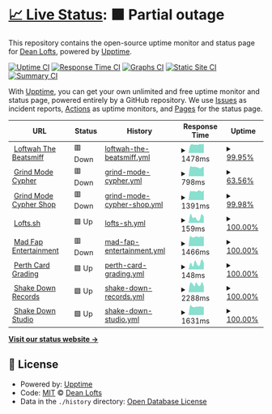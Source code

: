 # [📈 Live Status](https://loftwah.github.io/loftwah-upptime): <!--live status--> **🟧 Partial outage**

This repository contains the open-source uptime monitor and status page for [Dean Lofts](https://lofts.sh), powered by [Upptime](https://github.com/upptime/upptime).

[![Uptime CI](https://github.com/loftwah/loftwah-upptime/workflows/Uptime%20CI/badge.svg)](https://github.com/loftwah/loftwah-upptime/actions?query=workflow%3A%22Uptime+CI%22)
[![Response Time CI](https://github.com/loftwah/loftwah-upptime/workflows/Response%20Time%20CI/badge.svg)](https://github.com/loftwah/loftwah-upptime/actions?query=workflow%3A%22Response+Time+CI%22)
[![Graphs CI](https://github.com/loftwah/loftwah-upptime/workflows/Graphs%20CI/badge.svg)](https://github.com/loftwah/loftwah-upptime/actions?query=workflow%3A%22Graphs+CI%22)
[![Static Site CI](https://github.com/loftwah/loftwah-upptime/workflows/Static%20Site%20CI/badge.svg)](https://github.com/loftwah/loftwah-upptime/actions?query=workflow%3A%22Static+Site+CI%22)
[![Summary CI](https://github.com/loftwah/loftwah-upptime/workflows/Summary%20CI/badge.svg)](https://github.com/loftwah/loftwah-upptime/actions?query=workflow%3A%22Summary+CI%22)

With [Upptime](https://upptime.js.org), you can get your own unlimited and free uptime monitor and status page, powered entirely by a GitHub repository. We use [Issues](https://github.com/loftwah/loftwah-upptime/issues) as incident reports, [Actions](https://github.com/loftwah/loftwah-upptime/actions) as uptime monitors, and [Pages](https://loftwah.github.io/loftwah-upptime) for the status page.

<!--start: status pages-->
<!-- This summary is generated by Upptime (https://github.com/upptime/upptime) -->
<!-- Do not edit this manually, your changes will be overwritten -->
<!-- prettier-ignore -->
| URL | Status | History | Response Time | Uptime |
| --- | ------ | ------- | ------------- | ------ |
| <img alt="" src="https://icons.duckduckgo.com/ip3/beatsmiff.com.ico" height="13"> [Loftwah The Beatsmiff](https://beatsmiff.com) | 🟥 Down | [loftwah-the-beatsmiff.yml](https://github.com/loftwah/loftwah-upptime/commits/HEAD/history/loftwah-the-beatsmiff.yml) | <details><summary><img alt="Response time graph" src="./graphs/loftwah-the-beatsmiff/response-time-week.png" height="20"> 1478ms</summary><br><a href="https://uptime.lofts.sh/history/loftwah-the-beatsmiff"><img alt="Response time 3706" src="https://img.shields.io/endpoint?url=https%3A%2F%2Fraw.githubusercontent.com%2Floftwah%2Floftwah-upptime%2FHEAD%2Fapi%2Floftwah-the-beatsmiff%2Fresponse-time.json"></a><br><a href="https://uptime.lofts.sh/history/loftwah-the-beatsmiff"><img alt="24-hour response time 1603" src="https://img.shields.io/endpoint?url=https%3A%2F%2Fraw.githubusercontent.com%2Floftwah%2Floftwah-upptime%2FHEAD%2Fapi%2Floftwah-the-beatsmiff%2Fresponse-time-day.json"></a><br><a href="https://uptime.lofts.sh/history/loftwah-the-beatsmiff"><img alt="7-day response time 1478" src="https://img.shields.io/endpoint?url=https%3A%2F%2Fraw.githubusercontent.com%2Floftwah%2Floftwah-upptime%2FHEAD%2Fapi%2Floftwah-the-beatsmiff%2Fresponse-time-week.json"></a><br><a href="https://uptime.lofts.sh/history/loftwah-the-beatsmiff"><img alt="30-day response time 3706" src="https://img.shields.io/endpoint?url=https%3A%2F%2Fraw.githubusercontent.com%2Floftwah%2Floftwah-upptime%2FHEAD%2Fapi%2Floftwah-the-beatsmiff%2Fresponse-time-month.json"></a><br><a href="https://uptime.lofts.sh/history/loftwah-the-beatsmiff"><img alt="1-year response time 3706" src="https://img.shields.io/endpoint?url=https%3A%2F%2Fraw.githubusercontent.com%2Floftwah%2Floftwah-upptime%2FHEAD%2Fapi%2Floftwah-the-beatsmiff%2Fresponse-time-year.json"></a></details> | <details><summary><a href="https://uptime.lofts.sh/history/loftwah-the-beatsmiff">99.95%</a></summary><a href="https://uptime.lofts.sh/history/loftwah-the-beatsmiff"><img alt="All-time uptime 96.01%" src="https://img.shields.io/endpoint?url=https%3A%2F%2Fraw.githubusercontent.com%2Floftwah%2Floftwah-upptime%2FHEAD%2Fapi%2Floftwah-the-beatsmiff%2Fuptime.json"></a><br><a href="https://uptime.lofts.sh/history/loftwah-the-beatsmiff"><img alt="24-hour uptime 99.65%" src="https://img.shields.io/endpoint?url=https%3A%2F%2Fraw.githubusercontent.com%2Floftwah%2Floftwah-upptime%2FHEAD%2Fapi%2Floftwah-the-beatsmiff%2Fuptime-day.json"></a><br><a href="https://uptime.lofts.sh/history/loftwah-the-beatsmiff"><img alt="7-day uptime 99.95%" src="https://img.shields.io/endpoint?url=https%3A%2F%2Fraw.githubusercontent.com%2Floftwah%2Floftwah-upptime%2FHEAD%2Fapi%2Floftwah-the-beatsmiff%2Fuptime-week.json"></a><br><a href="https://uptime.lofts.sh/history/loftwah-the-beatsmiff"><img alt="30-day uptime 96.01%" src="https://img.shields.io/endpoint?url=https%3A%2F%2Fraw.githubusercontent.com%2Floftwah%2Floftwah-upptime%2FHEAD%2Fapi%2Floftwah-the-beatsmiff%2Fuptime-month.json"></a><br><a href="https://uptime.lofts.sh/history/loftwah-the-beatsmiff"><img alt="1-year uptime 96.01%" src="https://img.shields.io/endpoint?url=https%3A%2F%2Fraw.githubusercontent.com%2Floftwah%2Floftwah-upptime%2FHEAD%2Fapi%2Floftwah-the-beatsmiff%2Fuptime-year.json"></a></details>
| <img alt="" src="https://icons.duckduckgo.com/ip3/grindmodecypher.com.ico" height="13"> [Grind Mode Cypher](https://grindmodecypher.com) | 🟥 Down | [grind-mode-cypher.yml](https://github.com/loftwah/loftwah-upptime/commits/HEAD/history/grind-mode-cypher.yml) | <details><summary><img alt="Response time graph" src="./graphs/grind-mode-cypher/response-time-week.png" height="20"> 798ms</summary><br><a href="https://uptime.lofts.sh/history/grind-mode-cypher"><img alt="Response time 3703" src="https://img.shields.io/endpoint?url=https%3A%2F%2Fraw.githubusercontent.com%2Floftwah%2Floftwah-upptime%2FHEAD%2Fapi%2Fgrind-mode-cypher%2Fresponse-time.json"></a><br><a href="https://uptime.lofts.sh/history/grind-mode-cypher"><img alt="24-hour response time 833" src="https://img.shields.io/endpoint?url=https%3A%2F%2Fraw.githubusercontent.com%2Floftwah%2Floftwah-upptime%2FHEAD%2Fapi%2Fgrind-mode-cypher%2Fresponse-time-day.json"></a><br><a href="https://uptime.lofts.sh/history/grind-mode-cypher"><img alt="7-day response time 798" src="https://img.shields.io/endpoint?url=https%3A%2F%2Fraw.githubusercontent.com%2Floftwah%2Floftwah-upptime%2FHEAD%2Fapi%2Fgrind-mode-cypher%2Fresponse-time-week.json"></a><br><a href="https://uptime.lofts.sh/history/grind-mode-cypher"><img alt="30-day response time 3703" src="https://img.shields.io/endpoint?url=https%3A%2F%2Fraw.githubusercontent.com%2Floftwah%2Floftwah-upptime%2FHEAD%2Fapi%2Fgrind-mode-cypher%2Fresponse-time-month.json"></a><br><a href="https://uptime.lofts.sh/history/grind-mode-cypher"><img alt="1-year response time 3703" src="https://img.shields.io/endpoint?url=https%3A%2F%2Fraw.githubusercontent.com%2Floftwah%2Floftwah-upptime%2FHEAD%2Fapi%2Fgrind-mode-cypher%2Fresponse-time-year.json"></a></details> | <details><summary><a href="https://uptime.lofts.sh/history/grind-mode-cypher">63.56%</a></summary><a href="https://uptime.lofts.sh/history/grind-mode-cypher"><img alt="All-time uptime 25.84%" src="https://img.shields.io/endpoint?url=https%3A%2F%2Fraw.githubusercontent.com%2Floftwah%2Floftwah-upptime%2FHEAD%2Fapi%2Fgrind-mode-cypher%2Fuptime.json"></a><br><a href="https://uptime.lofts.sh/history/grind-mode-cypher"><img alt="24-hour uptime 99.76%" src="https://img.shields.io/endpoint?url=https%3A%2F%2Fraw.githubusercontent.com%2Floftwah%2Floftwah-upptime%2FHEAD%2Fapi%2Fgrind-mode-cypher%2Fuptime-day.json"></a><br><a href="https://uptime.lofts.sh/history/grind-mode-cypher"><img alt="7-day uptime 63.56%" src="https://img.shields.io/endpoint?url=https%3A%2F%2Fraw.githubusercontent.com%2Floftwah%2Floftwah-upptime%2FHEAD%2Fapi%2Fgrind-mode-cypher%2Fuptime-week.json"></a><br><a href="https://uptime.lofts.sh/history/grind-mode-cypher"><img alt="30-day uptime 25.84%" src="https://img.shields.io/endpoint?url=https%3A%2F%2Fraw.githubusercontent.com%2Floftwah%2Floftwah-upptime%2FHEAD%2Fapi%2Fgrind-mode-cypher%2Fuptime-month.json"></a><br><a href="https://uptime.lofts.sh/history/grind-mode-cypher"><img alt="1-year uptime 25.84%" src="https://img.shields.io/endpoint?url=https%3A%2F%2Fraw.githubusercontent.com%2Floftwah%2Floftwah-upptime%2FHEAD%2Fapi%2Fgrind-mode-cypher%2Fuptime-year.json"></a></details>
| <img alt="" src="https://icons.duckduckgo.com/ip3/shop.grindmodecypher.com.ico" height="13"> [Grind Mode Cypher Shop](https://shop.grindmodecypher.com) | 🟥 Down | [grind-mode-cypher-shop.yml](https://github.com/loftwah/loftwah-upptime/commits/HEAD/history/grind-mode-cypher-shop.yml) | <details><summary><img alt="Response time graph" src="./graphs/grind-mode-cypher-shop/response-time-week.png" height="20"> 1391ms</summary><br><a href="https://uptime.lofts.sh/history/grind-mode-cypher-shop"><img alt="Response time 3968" src="https://img.shields.io/endpoint?url=https%3A%2F%2Fraw.githubusercontent.com%2Floftwah%2Floftwah-upptime%2FHEAD%2Fapi%2Fgrind-mode-cypher-shop%2Fresponse-time.json"></a><br><a href="https://uptime.lofts.sh/history/grind-mode-cypher-shop"><img alt="24-hour response time 1525" src="https://img.shields.io/endpoint?url=https%3A%2F%2Fraw.githubusercontent.com%2Floftwah%2Floftwah-upptime%2FHEAD%2Fapi%2Fgrind-mode-cypher-shop%2Fresponse-time-day.json"></a><br><a href="https://uptime.lofts.sh/history/grind-mode-cypher-shop"><img alt="7-day response time 1391" src="https://img.shields.io/endpoint?url=https%3A%2F%2Fraw.githubusercontent.com%2Floftwah%2Floftwah-upptime%2FHEAD%2Fapi%2Fgrind-mode-cypher-shop%2Fresponse-time-week.json"></a><br><a href="https://uptime.lofts.sh/history/grind-mode-cypher-shop"><img alt="30-day response time 3968" src="https://img.shields.io/endpoint?url=https%3A%2F%2Fraw.githubusercontent.com%2Floftwah%2Floftwah-upptime%2FHEAD%2Fapi%2Fgrind-mode-cypher-shop%2Fresponse-time-month.json"></a><br><a href="https://uptime.lofts.sh/history/grind-mode-cypher-shop"><img alt="1-year response time 3968" src="https://img.shields.io/endpoint?url=https%3A%2F%2Fraw.githubusercontent.com%2Floftwah%2Floftwah-upptime%2FHEAD%2Fapi%2Fgrind-mode-cypher-shop%2Fresponse-time-year.json"></a></details> | <details><summary><a href="https://uptime.lofts.sh/history/grind-mode-cypher-shop">99.98%</a></summary><a href="https://uptime.lofts.sh/history/grind-mode-cypher-shop"><img alt="All-time uptime 97.08%" src="https://img.shields.io/endpoint?url=https%3A%2F%2Fraw.githubusercontent.com%2Floftwah%2Floftwah-upptime%2FHEAD%2Fapi%2Fgrind-mode-cypher-shop%2Fuptime.json"></a><br><a href="https://uptime.lofts.sh/history/grind-mode-cypher-shop"><img alt="24-hour uptime 99.86%" src="https://img.shields.io/endpoint?url=https%3A%2F%2Fraw.githubusercontent.com%2Floftwah%2Floftwah-upptime%2FHEAD%2Fapi%2Fgrind-mode-cypher-shop%2Fuptime-day.json"></a><br><a href="https://uptime.lofts.sh/history/grind-mode-cypher-shop"><img alt="7-day uptime 99.98%" src="https://img.shields.io/endpoint?url=https%3A%2F%2Fraw.githubusercontent.com%2Floftwah%2Floftwah-upptime%2FHEAD%2Fapi%2Fgrind-mode-cypher-shop%2Fuptime-week.json"></a><br><a href="https://uptime.lofts.sh/history/grind-mode-cypher-shop"><img alt="30-day uptime 97.08%" src="https://img.shields.io/endpoint?url=https%3A%2F%2Fraw.githubusercontent.com%2Floftwah%2Floftwah-upptime%2FHEAD%2Fapi%2Fgrind-mode-cypher-shop%2Fuptime-month.json"></a><br><a href="https://uptime.lofts.sh/history/grind-mode-cypher-shop"><img alt="1-year uptime 97.08%" src="https://img.shields.io/endpoint?url=https%3A%2F%2Fraw.githubusercontent.com%2Floftwah%2Floftwah-upptime%2FHEAD%2Fapi%2Fgrind-mode-cypher-shop%2Fuptime-year.json"></a></details>
| <img alt="" src="https://icons.duckduckgo.com/ip3/lofts.sh.ico" height="13"> [Lofts.sh](https://lofts.sh) | 🟩 Up | [lofts-sh.yml](https://github.com/loftwah/loftwah-upptime/commits/HEAD/history/lofts-sh.yml) | <details><summary><img alt="Response time graph" src="./graphs/lofts-sh/response-time-week.png" height="20"> 159ms</summary><br><a href="https://uptime.lofts.sh/history/lofts-sh"><img alt="Response time 172" src="https://img.shields.io/endpoint?url=https%3A%2F%2Fraw.githubusercontent.com%2Floftwah%2Floftwah-upptime%2FHEAD%2Fapi%2Flofts-sh%2Fresponse-time.json"></a><br><a href="https://uptime.lofts.sh/history/lofts-sh"><img alt="24-hour response time 177" src="https://img.shields.io/endpoint?url=https%3A%2F%2Fraw.githubusercontent.com%2Floftwah%2Floftwah-upptime%2FHEAD%2Fapi%2Flofts-sh%2Fresponse-time-day.json"></a><br><a href="https://uptime.lofts.sh/history/lofts-sh"><img alt="7-day response time 159" src="https://img.shields.io/endpoint?url=https%3A%2F%2Fraw.githubusercontent.com%2Floftwah%2Floftwah-upptime%2FHEAD%2Fapi%2Flofts-sh%2Fresponse-time-week.json"></a><br><a href="https://uptime.lofts.sh/history/lofts-sh"><img alt="30-day response time 172" src="https://img.shields.io/endpoint?url=https%3A%2F%2Fraw.githubusercontent.com%2Floftwah%2Floftwah-upptime%2FHEAD%2Fapi%2Flofts-sh%2Fresponse-time-month.json"></a><br><a href="https://uptime.lofts.sh/history/lofts-sh"><img alt="1-year response time 172" src="https://img.shields.io/endpoint?url=https%3A%2F%2Fraw.githubusercontent.com%2Floftwah%2Floftwah-upptime%2FHEAD%2Fapi%2Flofts-sh%2Fresponse-time-year.json"></a></details> | <details><summary><a href="https://uptime.lofts.sh/history/lofts-sh">100.00%</a></summary><a href="https://uptime.lofts.sh/history/lofts-sh"><img alt="All-time uptime 100.00%" src="https://img.shields.io/endpoint?url=https%3A%2F%2Fraw.githubusercontent.com%2Floftwah%2Floftwah-upptime%2FHEAD%2Fapi%2Flofts-sh%2Fuptime.json"></a><br><a href="https://uptime.lofts.sh/history/lofts-sh"><img alt="24-hour uptime 100.00%" src="https://img.shields.io/endpoint?url=https%3A%2F%2Fraw.githubusercontent.com%2Floftwah%2Floftwah-upptime%2FHEAD%2Fapi%2Flofts-sh%2Fuptime-day.json"></a><br><a href="https://uptime.lofts.sh/history/lofts-sh"><img alt="7-day uptime 100.00%" src="https://img.shields.io/endpoint?url=https%3A%2F%2Fraw.githubusercontent.com%2Floftwah%2Floftwah-upptime%2FHEAD%2Fapi%2Flofts-sh%2Fuptime-week.json"></a><br><a href="https://uptime.lofts.sh/history/lofts-sh"><img alt="30-day uptime 100.00%" src="https://img.shields.io/endpoint?url=https%3A%2F%2Fraw.githubusercontent.com%2Floftwah%2Floftwah-upptime%2FHEAD%2Fapi%2Flofts-sh%2Fuptime-month.json"></a><br><a href="https://uptime.lofts.sh/history/lofts-sh"><img alt="1-year uptime 100.00%" src="https://img.shields.io/endpoint?url=https%3A%2F%2Fraw.githubusercontent.com%2Floftwah%2Floftwah-upptime%2FHEAD%2Fapi%2Flofts-sh%2Fuptime-year.json"></a></details>
| <img alt="" src="https://icons.duckduckgo.com/ip3/madfapentertainment.com.ico" height="13"> [Mad Fap Entertainment](https://madfapentertainment.com) | 🟥 Down | [mad-fap-entertainment.yml](https://github.com/loftwah/loftwah-upptime/commits/HEAD/history/mad-fap-entertainment.yml) | <details><summary><img alt="Response time graph" src="./graphs/mad-fap-entertainment/response-time-week.png" height="20"> 1466ms</summary><br><a href="https://uptime.lofts.sh/history/mad-fap-entertainment"><img alt="Response time 3396" src="https://img.shields.io/endpoint?url=https%3A%2F%2Fraw.githubusercontent.com%2Floftwah%2Floftwah-upptime%2FHEAD%2Fapi%2Fmad-fap-entertainment%2Fresponse-time.json"></a><br><a href="https://uptime.lofts.sh/history/mad-fap-entertainment"><img alt="24-hour response time 1558" src="https://img.shields.io/endpoint?url=https%3A%2F%2Fraw.githubusercontent.com%2Floftwah%2Floftwah-upptime%2FHEAD%2Fapi%2Fmad-fap-entertainment%2Fresponse-time-day.json"></a><br><a href="https://uptime.lofts.sh/history/mad-fap-entertainment"><img alt="7-day response time 1466" src="https://img.shields.io/endpoint?url=https%3A%2F%2Fraw.githubusercontent.com%2Floftwah%2Floftwah-upptime%2FHEAD%2Fapi%2Fmad-fap-entertainment%2Fresponse-time-week.json"></a><br><a href="https://uptime.lofts.sh/history/mad-fap-entertainment"><img alt="30-day response time 3396" src="https://img.shields.io/endpoint?url=https%3A%2F%2Fraw.githubusercontent.com%2Floftwah%2Floftwah-upptime%2FHEAD%2Fapi%2Fmad-fap-entertainment%2Fresponse-time-month.json"></a><br><a href="https://uptime.lofts.sh/history/mad-fap-entertainment"><img alt="1-year response time 3396" src="https://img.shields.io/endpoint?url=https%3A%2F%2Fraw.githubusercontent.com%2Floftwah%2Floftwah-upptime%2FHEAD%2Fapi%2Fmad-fap-entertainment%2Fresponse-time-year.json"></a></details> | <details><summary><a href="https://uptime.lofts.sh/history/mad-fap-entertainment">100.00%</a></summary><a href="https://uptime.lofts.sh/history/mad-fap-entertainment"><img alt="All-time uptime 96.30%" src="https://img.shields.io/endpoint?url=https%3A%2F%2Fraw.githubusercontent.com%2Floftwah%2Floftwah-upptime%2FHEAD%2Fapi%2Fmad-fap-entertainment%2Fuptime.json"></a><br><a href="https://uptime.lofts.sh/history/mad-fap-entertainment"><img alt="24-hour uptime 99.97%" src="https://img.shields.io/endpoint?url=https%3A%2F%2Fraw.githubusercontent.com%2Floftwah%2Floftwah-upptime%2FHEAD%2Fapi%2Fmad-fap-entertainment%2Fuptime-day.json"></a><br><a href="https://uptime.lofts.sh/history/mad-fap-entertainment"><img alt="7-day uptime 100.00%" src="https://img.shields.io/endpoint?url=https%3A%2F%2Fraw.githubusercontent.com%2Floftwah%2Floftwah-upptime%2FHEAD%2Fapi%2Fmad-fap-entertainment%2Fuptime-week.json"></a><br><a href="https://uptime.lofts.sh/history/mad-fap-entertainment"><img alt="30-day uptime 96.30%" src="https://img.shields.io/endpoint?url=https%3A%2F%2Fraw.githubusercontent.com%2Floftwah%2Floftwah-upptime%2FHEAD%2Fapi%2Fmad-fap-entertainment%2Fuptime-month.json"></a><br><a href="https://uptime.lofts.sh/history/mad-fap-entertainment"><img alt="1-year uptime 96.30%" src="https://img.shields.io/endpoint?url=https%3A%2F%2Fraw.githubusercontent.com%2Floftwah%2Floftwah-upptime%2FHEAD%2Fapi%2Fmad-fap-entertainment%2Fuptime-year.json"></a></details>
| <img alt="" src="https://icons.duckduckgo.com/ip3/perthcardgrading.com.au.ico" height="13"> [Perth Card Grading](https://perthcardgrading.com.au) | 🟩 Up | [perth-card-grading.yml](https://github.com/loftwah/loftwah-upptime/commits/HEAD/history/perth-card-grading.yml) | <details><summary><img alt="Response time graph" src="./graphs/perth-card-grading/response-time-week.png" height="20"> 148ms</summary><br><a href="https://uptime.lofts.sh/history/perth-card-grading"><img alt="Response time 122" src="https://img.shields.io/endpoint?url=https%3A%2F%2Fraw.githubusercontent.com%2Floftwah%2Floftwah-upptime%2FHEAD%2Fapi%2Fperth-card-grading%2Fresponse-time.json"></a><br><a href="https://uptime.lofts.sh/history/perth-card-grading"><img alt="24-hour response time 166" src="https://img.shields.io/endpoint?url=https%3A%2F%2Fraw.githubusercontent.com%2Floftwah%2Floftwah-upptime%2FHEAD%2Fapi%2Fperth-card-grading%2Fresponse-time-day.json"></a><br><a href="https://uptime.lofts.sh/history/perth-card-grading"><img alt="7-day response time 148" src="https://img.shields.io/endpoint?url=https%3A%2F%2Fraw.githubusercontent.com%2Floftwah%2Floftwah-upptime%2FHEAD%2Fapi%2Fperth-card-grading%2Fresponse-time-week.json"></a><br><a href="https://uptime.lofts.sh/history/perth-card-grading"><img alt="30-day response time 122" src="https://img.shields.io/endpoint?url=https%3A%2F%2Fraw.githubusercontent.com%2Floftwah%2Floftwah-upptime%2FHEAD%2Fapi%2Fperth-card-grading%2Fresponse-time-month.json"></a><br><a href="https://uptime.lofts.sh/history/perth-card-grading"><img alt="1-year response time 122" src="https://img.shields.io/endpoint?url=https%3A%2F%2Fraw.githubusercontent.com%2Floftwah%2Floftwah-upptime%2FHEAD%2Fapi%2Fperth-card-grading%2Fresponse-time-year.json"></a></details> | <details><summary><a href="https://uptime.lofts.sh/history/perth-card-grading">100.00%</a></summary><a href="https://uptime.lofts.sh/history/perth-card-grading"><img alt="All-time uptime 100.00%" src="https://img.shields.io/endpoint?url=https%3A%2F%2Fraw.githubusercontent.com%2Floftwah%2Floftwah-upptime%2FHEAD%2Fapi%2Fperth-card-grading%2Fuptime.json"></a><br><a href="https://uptime.lofts.sh/history/perth-card-grading"><img alt="24-hour uptime 100.00%" src="https://img.shields.io/endpoint?url=https%3A%2F%2Fraw.githubusercontent.com%2Floftwah%2Floftwah-upptime%2FHEAD%2Fapi%2Fperth-card-grading%2Fuptime-day.json"></a><br><a href="https://uptime.lofts.sh/history/perth-card-grading"><img alt="7-day uptime 100.00%" src="https://img.shields.io/endpoint?url=https%3A%2F%2Fraw.githubusercontent.com%2Floftwah%2Floftwah-upptime%2FHEAD%2Fapi%2Fperth-card-grading%2Fuptime-week.json"></a><br><a href="https://uptime.lofts.sh/history/perth-card-grading"><img alt="30-day uptime 100.00%" src="https://img.shields.io/endpoint?url=https%3A%2F%2Fraw.githubusercontent.com%2Floftwah%2Floftwah-upptime%2FHEAD%2Fapi%2Fperth-card-grading%2Fuptime-month.json"></a><br><a href="https://uptime.lofts.sh/history/perth-card-grading"><img alt="1-year uptime 100.00%" src="https://img.shields.io/endpoint?url=https%3A%2F%2Fraw.githubusercontent.com%2Floftwah%2Floftwah-upptime%2FHEAD%2Fapi%2Fperth-card-grading%2Fuptime-year.json"></a></details>
| <img alt="" src="https://icons.duckduckgo.com/ip3/shakedownrecords.com.au.ico" height="13"> [Shake Down Records](https://shakedownrecords.com.au) | 🟩 Up | [shake-down-records.yml](https://github.com/loftwah/loftwah-upptime/commits/HEAD/history/shake-down-records.yml) | <details><summary><img alt="Response time graph" src="./graphs/shake-down-records/response-time-week.png" height="20"> 2288ms</summary><br><a href="https://uptime.lofts.sh/history/shake-down-records"><img alt="Response time 5113" src="https://img.shields.io/endpoint?url=https%3A%2F%2Fraw.githubusercontent.com%2Floftwah%2Floftwah-upptime%2FHEAD%2Fapi%2Fshake-down-records%2Fresponse-time.json"></a><br><a href="https://uptime.lofts.sh/history/shake-down-records"><img alt="24-hour response time 1712" src="https://img.shields.io/endpoint?url=https%3A%2F%2Fraw.githubusercontent.com%2Floftwah%2Floftwah-upptime%2FHEAD%2Fapi%2Fshake-down-records%2Fresponse-time-day.json"></a><br><a href="https://uptime.lofts.sh/history/shake-down-records"><img alt="7-day response time 2288" src="https://img.shields.io/endpoint?url=https%3A%2F%2Fraw.githubusercontent.com%2Floftwah%2Floftwah-upptime%2FHEAD%2Fapi%2Fshake-down-records%2Fresponse-time-week.json"></a><br><a href="https://uptime.lofts.sh/history/shake-down-records"><img alt="30-day response time 5113" src="https://img.shields.io/endpoint?url=https%3A%2F%2Fraw.githubusercontent.com%2Floftwah%2Floftwah-upptime%2FHEAD%2Fapi%2Fshake-down-records%2Fresponse-time-month.json"></a><br><a href="https://uptime.lofts.sh/history/shake-down-records"><img alt="1-year response time 5113" src="https://img.shields.io/endpoint?url=https%3A%2F%2Fraw.githubusercontent.com%2Floftwah%2Floftwah-upptime%2FHEAD%2Fapi%2Fshake-down-records%2Fresponse-time-year.json"></a></details> | <details><summary><a href="https://uptime.lofts.sh/history/shake-down-records">100.00%</a></summary><a href="https://uptime.lofts.sh/history/shake-down-records"><img alt="All-time uptime 96.23%" src="https://img.shields.io/endpoint?url=https%3A%2F%2Fraw.githubusercontent.com%2Floftwah%2Floftwah-upptime%2FHEAD%2Fapi%2Fshake-down-records%2Fuptime.json"></a><br><a href="https://uptime.lofts.sh/history/shake-down-records"><img alt="24-hour uptime 100.00%" src="https://img.shields.io/endpoint?url=https%3A%2F%2Fraw.githubusercontent.com%2Floftwah%2Floftwah-upptime%2FHEAD%2Fapi%2Fshake-down-records%2Fuptime-day.json"></a><br><a href="https://uptime.lofts.sh/history/shake-down-records"><img alt="7-day uptime 100.00%" src="https://img.shields.io/endpoint?url=https%3A%2F%2Fraw.githubusercontent.com%2Floftwah%2Floftwah-upptime%2FHEAD%2Fapi%2Fshake-down-records%2Fuptime-week.json"></a><br><a href="https://uptime.lofts.sh/history/shake-down-records"><img alt="30-day uptime 96.23%" src="https://img.shields.io/endpoint?url=https%3A%2F%2Fraw.githubusercontent.com%2Floftwah%2Floftwah-upptime%2FHEAD%2Fapi%2Fshake-down-records%2Fuptime-month.json"></a><br><a href="https://uptime.lofts.sh/history/shake-down-records"><img alt="1-year uptime 96.23%" src="https://img.shields.io/endpoint?url=https%3A%2F%2Fraw.githubusercontent.com%2Floftwah%2Floftwah-upptime%2FHEAD%2Fapi%2Fshake-down-records%2Fuptime-year.json"></a></details>
| <img alt="" src="https://icons.duckduckgo.com/ip3/shakedownstudio.com.au.ico" height="13"> [Shake Down Studio](https://shakedownstudio.com.au) | 🟩 Up | [shake-down-studio.yml](https://github.com/loftwah/loftwah-upptime/commits/HEAD/history/shake-down-studio.yml) | <details><summary><img alt="Response time graph" src="./graphs/shake-down-studio/response-time-week.png" height="20"> 1631ms</summary><br><a href="https://uptime.lofts.sh/history/shake-down-studio"><img alt="Response time 3836" src="https://img.shields.io/endpoint?url=https%3A%2F%2Fraw.githubusercontent.com%2Floftwah%2Floftwah-upptime%2FHEAD%2Fapi%2Fshake-down-studio%2Fresponse-time.json"></a><br><a href="https://uptime.lofts.sh/history/shake-down-studio"><img alt="24-hour response time 1578" src="https://img.shields.io/endpoint?url=https%3A%2F%2Fraw.githubusercontent.com%2Floftwah%2Floftwah-upptime%2FHEAD%2Fapi%2Fshake-down-studio%2Fresponse-time-day.json"></a><br><a href="https://uptime.lofts.sh/history/shake-down-studio"><img alt="7-day response time 1631" src="https://img.shields.io/endpoint?url=https%3A%2F%2Fraw.githubusercontent.com%2Floftwah%2Floftwah-upptime%2FHEAD%2Fapi%2Fshake-down-studio%2Fresponse-time-week.json"></a><br><a href="https://uptime.lofts.sh/history/shake-down-studio"><img alt="30-day response time 3836" src="https://img.shields.io/endpoint?url=https%3A%2F%2Fraw.githubusercontent.com%2Floftwah%2Floftwah-upptime%2FHEAD%2Fapi%2Fshake-down-studio%2Fresponse-time-month.json"></a><br><a href="https://uptime.lofts.sh/history/shake-down-studio"><img alt="1-year response time 3836" src="https://img.shields.io/endpoint?url=https%3A%2F%2Fraw.githubusercontent.com%2Floftwah%2Floftwah-upptime%2FHEAD%2Fapi%2Fshake-down-studio%2Fresponse-time-year.json"></a></details> | <details><summary><a href="https://uptime.lofts.sh/history/shake-down-studio">100.00%</a></summary><a href="https://uptime.lofts.sh/history/shake-down-studio"><img alt="All-time uptime 96.86%" src="https://img.shields.io/endpoint?url=https%3A%2F%2Fraw.githubusercontent.com%2Floftwah%2Floftwah-upptime%2FHEAD%2Fapi%2Fshake-down-studio%2Fuptime.json"></a><br><a href="https://uptime.lofts.sh/history/shake-down-studio"><img alt="24-hour uptime 100.00%" src="https://img.shields.io/endpoint?url=https%3A%2F%2Fraw.githubusercontent.com%2Floftwah%2Floftwah-upptime%2FHEAD%2Fapi%2Fshake-down-studio%2Fuptime-day.json"></a><br><a href="https://uptime.lofts.sh/history/shake-down-studio"><img alt="7-day uptime 100.00%" src="https://img.shields.io/endpoint?url=https%3A%2F%2Fraw.githubusercontent.com%2Floftwah%2Floftwah-upptime%2FHEAD%2Fapi%2Fshake-down-studio%2Fuptime-week.json"></a><br><a href="https://uptime.lofts.sh/history/shake-down-studio"><img alt="30-day uptime 96.86%" src="https://img.shields.io/endpoint?url=https%3A%2F%2Fraw.githubusercontent.com%2Floftwah%2Floftwah-upptime%2FHEAD%2Fapi%2Fshake-down-studio%2Fuptime-month.json"></a><br><a href="https://uptime.lofts.sh/history/shake-down-studio"><img alt="1-year uptime 96.86%" src="https://img.shields.io/endpoint?url=https%3A%2F%2Fraw.githubusercontent.com%2Floftwah%2Floftwah-upptime%2FHEAD%2Fapi%2Fshake-down-studio%2Fuptime-year.json"></a></details>

<!--end: status pages-->

[**Visit our status website →**](https://loftwah.github.io/loftwah-upptime)

## 📄 License

- Powered by: [Upptime](https://github.com/upptime/upptime)
- Code: [MIT](./LICENSE) © [Dean Lofts](https://lofts.sh)
- Data in the `./history` directory: [Open Database License](https://opendatacommons.org/licenses/odbl/1-0/)
